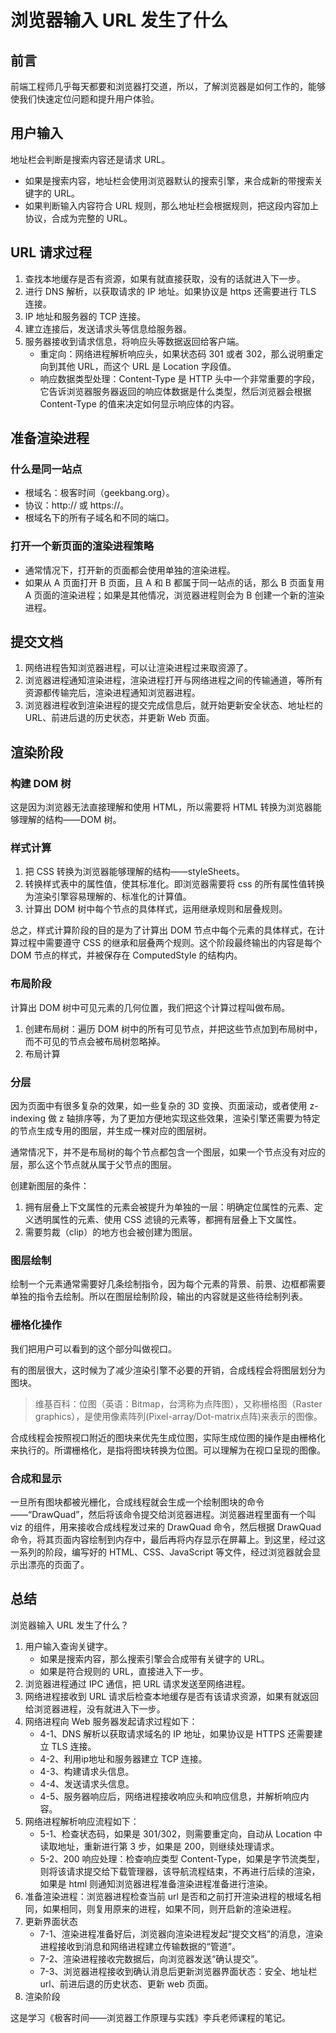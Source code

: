 # 浏览器输入 URL 发生了什么

## 前言

前端工程师几乎每天都要和浏览器打交道，所以，了解浏览器是如何工作的，能够使我们快速定位问题和提升用户体验。

## 用户输入

地址栏会判断是搜索内容还是请求 URL。
- 如果是搜索内容，地址栏会使用浏览器默认的搜索引擎，来合成新的带搜索关键字的 URL。
- 如果判断输入内容符合 URL 规则，那么地址栏会根据规则，把这段内容加上协议，合成为完整的 URL。

## URL 请求过程

1. 查找本地缓存是否有资源，如果有就直接获取，没有的话就进入下一步。
2. 进行 DNS 解析，以获取请求的 IP 地址。如果协议是 https 还需要进行 TLS 连接。
3. IP 地址和服务器的 TCP 连接。
4. 建立连接后，发送请求头等信息给服务器。
5. 服务器接收到请求信息，将响应头等数据返回给客户端。
    - 重定向：网络进程解析响应头，如果状态码 301 或者 302，那么说明重定向到其他 URL，而这个 URL 是 Location 字段值。
    - 响应数据类型处理：Content-Type 是 HTTP 头中一个非常重要的字段， 它告诉浏览器服务器返回的响应体数据是什么类型，然后浏览器会根据 Content-Type 的值来决定如何显示响应体的内容。

## 准备渲染进程

### 什么是同一站点

- 根域名：极客时间（geekbang.org）。
- 协议：http:// 或 https://。
- 根域名下的所有子域名和不同的端口。

### 打开一个新页面的渲染进程策略

- 通常情况下，打开新的页面都会使用单独的渲染进程。
- 如果从 A 页面打开 B 页面，且 A 和 B 都属于同一站点的话，那么 B 页面复用 A 页面的渲染进程；如果是其他情况，浏览器进程则会为 B 创建一个新的渲染进程。

## 提交文档

1. 网络进程告知浏览器进程，可以让渲染进程过来取资源了。
2. 浏览器进程通知渲染进程，渲染进程打开与网络进程之间的传输通道，等所有资源都传输完后，渲染进程通知浏览器进程。
3. 浏览器进程收到渲染进程的提交完成信息后，就开始更新安全状态、地址栏的 URL、前进后退的历史状态，并更新 Web 页面。

## 渲染阶段

### 构建 DOM 树

这是因为浏览器无法直接理解和使用 HTML，所以需要将 HTML 转换为浏览器能够理解的结构——DOM 树。

### 样式计算

1. 把 CSS 转换为浏览器能够理解的结构——styleSheets。
2. 转换样式表中的属性值，使其标准化。即浏览器需要将 css 的所有属性值转换为渲染引擎容易理解的、标准化的计算值。
3. 计算出 DOM 树中每个节点的具体样式，运用继承规则和层叠规则。

总之，样式计算阶段的目的是为了计算出 DOM 节点中每个元素的具体样式，在计算过程中需要遵守 CSS 的继承和层叠两个规则。这个阶段最终输出的内容是每个 DOM 节点的样式，并被保存在 ComputedStyle 的结构内。

### 布局阶段

计算出 DOM 树中可见元素的几何位置，我们把这个计算过程叫做布局。

1. 创建布局树：遍历 DOM 树中的所有可见节点，并把这些节点加到布局树中，而不可见的节点会被布局树忽略掉。
2. 布局计算

### 分层

因为页面中有很多复杂的效果，如一些复杂的 3D 变换、页面滚动，或者使用 z-indexing 做 z 轴排序等，为了更加方便地实现这些效果，渲染引擎还需要为特定的节点生成专用的图层，并生成一棵对应的图层树。

通常情况下，并不是布局树的每个节点都包含一个图层，如果一个节点没有对应的层，那么这个节点就从属于父节点的图层。

创建新图层的条件：
1. 拥有层叠上下文属性的元素会被提升为单独的一层：明确定位属性的元素、定义透明属性的元素、使用 CSS 滤镜的元素等，都拥有层叠上下文属性。
2. 需要剪裁（clip）的地方也会被创建为图层。

### 图层绘制

绘制一个元素通常需要好几条绘制指令，因为每个元素的背景、前景、边框都需要单独的指令去绘制。所以在图层绘制阶段，输出的内容就是这些待绘制列表。

### 栅格化操作

我们把用户可以看到的这个部分叫做视口。

有的图层很大，这时候为了减少渲染引擎不必要的开销，合成线程会将图层划分为图块。

> 维基百科：位图（英语：Bitmap，台湾称为点阵图），又称栅格图（Raster graphics），是使用像素阵列(Pixel-array/Dot-matrix点阵)来表示的图像。

合成线程会按照视口附近的图块来优先生成位图，实际生成位图的操作是由栅格化来执行的。所谓栅格化，是指将图块转换为位图。可以理解为在视口呈现的图像。

### 合成和显示

一旦所有图块都被光栅化，合成线程就会生成一个绘制图块的命令——“DrawQuad”，然后将该命令提交给浏览器进程。浏览器进程里面有一个叫 viz 的组件，用来接收合成线程发过来的 DrawQuad 命令，然后根据 DrawQuad 命令，将其页面内容绘制到内存中，最后再将内存显示在屏幕上。到这里，经过这一系列的阶段，编写好的 HTML、CSS、JavaScript 等文件，经过浏览器就会显示出漂亮的页面了。

## 总结

浏览器输入 URL 发生了什么？
1. 用户输入查询关键字。
    - 如果是搜索内容，那么搜索引擎会合成带有关键字的 URL。
    - 如果是符合规则的 URL，直接进入下一步。
2. 浏览器进程通过 IPC 通信，把 URL 请求发送至网络进程。
3. 网络进程接收到 URL 请求后检查本地缓存是否有该请求资源，如果有就返回给浏览器进程，没有就进入下一步。
4. 网络进程向 Web 服务器发起请求过程如下：
    - 4-1、DNS 解析以获取请求域名的 IP 地址，如果协议是 HTTPS 还需要建立 TLS 连接。
    - 4-2、利用ip地址和服务器建立 TCP 连接。
    - 4-3、构建请求头信息。
    - 4-4、发送请求头信息。
    - 4-5、服务器响应后，网络进程接收响应头和响应信息，并解析响应内容。
5. 网络进程解析响应流程如下：
    - 5-1、检查状态码，如果是 301/302，则需要重定向，自动从 Location 中读取地址，重新进行第 3 步，如果是 200，则继续处理请求。
    - 5-2、200 响应处理：检查响应类型 Content-Type，如果是字节流类型，则将该请求提交给下载管理器，该导航流程结束，不再进行后续的渲染，如果是 html 则通知浏览器进程准备渲染进程准备进行渲染。
6. 准备渲染进程：浏览器进程检查当前 url 是否和之前打开渲染进程的根域名相同，如果相同，则复用原来的进程，如果不同，则开启新的渲染进程。
7. 更新界面状态
    - 7-1、渲染进程准备好后，浏览器向渲染进程发起“提交文档”的消息，渲染进程接收到消息和网络进程建立传输数据的“管道”。
    - 7-2、渲染进程接收完数据后，向浏览器发送“确认提交”。
    - 7-3、浏览器进程接收到确认消息后更新浏览器界面状态：安全、地址栏url、前进后退的历史状态、更新 web 页面。
8. 渲染阶段


这是学习《极客时间——浏览器工作原理与实践》李兵老师课程的笔记。